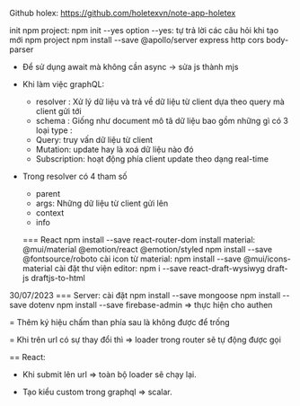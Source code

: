 Github holex:
https://github.com/holetexvn/note-app-holetex

init npm project: npm init --yes
option --yes: tự trả lời các câu hỏi khi tạo mới npm project
npm install --save @apollo/server express http cors body-parser

- Để sử dụng await mà không cần async -> sửa js thành mjs

- Khi làm việc graphQL:

  - resolver : Xử lý dữ liệu và trả về dữ liệu từ client dựa theo query mà client gửi tới
  - schema : Giống như document mô tã dữ liệu bao gồm những gì
    có 3 loại type :

  * Query: truy vấn dữ liệu từ client
  * Mutation: update hay là xoá dữ liệu nào đó
  * Subscription: hoạt động phía client update theo dạng real-time

- Trong resolver có 4 tham số

  - parent
  - args: Những dữ liệu từ client gửi lên
  - context
  - info

  === React
  npm install --save react-router-dom
  install material: @mui/material @emotion/react @emotion/styled
  npm install --save @fontsource/roboto
  cài icon từ material: npm install --save @mui/icons-material
  cài đặt thư viện editor: npm i --save react-draft-wysiwyg draft-js draftjs-to-html

30/07/2023
=== Server: cài đặt
npm install --save mongoose
npm install --save dotenv
npm install --save firebase-admin => thực hiện cho authen

= Thêm ký hiệu chấm than phía sau là không được để trống

= Khi trên url có sự thay đổi thì => loader trong router sẽ tự động được gọi

== React:

- Khi submit lên url => toàn bộ loader sẽ chạy lại.

- Tạo kiểu custom trong graphql => scalar.
